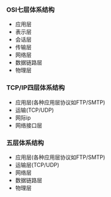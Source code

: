 ### OSI七层体系结构
- 应用层
- 表示层
- 会话层
- 传输层
- 网络层
- 数据链路层
- 物理层
### TCP/IP四层体系结构
- 应用层(各种应用层协议如FTP/SMTP)
- 运输(TCP/UDP)
- 网际ip
- 网络接口层
### 五层体系结构
- 应用层(各种应用层协议如FTP/SMTP)
- 运输层(TCP/UDP)
- 网络层
- 数据链路层
- 物理层
